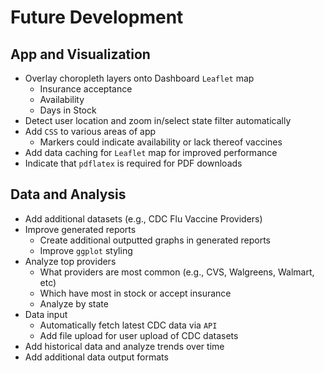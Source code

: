 # Future Development

## App and Visualization
* Overlay choropleth layers onto Dashboard `Leaflet` map
    * Insurance acceptance
    * Availability 
    * Days in Stock
* Detect user location and zoom in/select state filter automatically
* Add `CSS` to various areas of app
    * Markers could indicate availability or lack thereof vaccines
* Add data caching for `Leaflet` map for improved performance
* Indicate that `pdflatex` is required for PDF downloads

## Data and Analysis
* Add additional datasets (e.g., CDC Flu Vaccine Providers)
* Improve generated reports
    * Create additional outputted graphs in generated reports
    * Improve `ggplot` styling
* Analyze top providers
    * What providers are most common (e.g., CVS, Walgreens, Walmart, etc)
    * Which have most in stock or accept insurance
    * Analyze by state
* Data input
    * Automatically fetch latest CDC data via `API`
    * Add file upload for user upload of CDC datasets
* Add historical data and analyze trends over time
* Add additional data output formats

